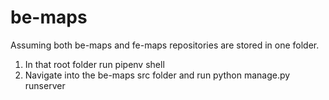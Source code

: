# be-maps

Assuming both be-maps and fe-maps repositories are stored in one folder. 
1. In that root folder run pipenv shell
2. Navigate into the be-maps src folder and run python manage.py runserver
